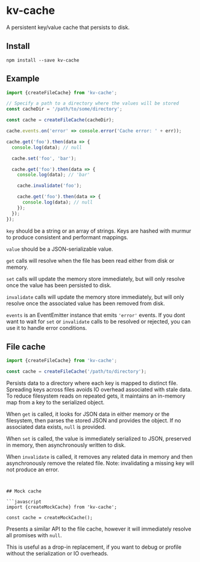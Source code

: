 # kv-cache

A persistent key/value cache that persists to disk.


## Install

`npm install --save kv-cache`


## Example

```js
import {createFileCache} from 'kv-cache';

// Specify a path to a directory where the values will be stored
const cacheDir = '/path/to/some/directory';

const cache = createFileCache(cacheDir);

cache.events.on('error' => console.error('Cache error: ' + err));

cache.get('foo').then(data => {
  console.log(data); // null

  cache.set('foo', 'bar');

  cache.get('foo').then(data => {
    console.log(data); // 'bar'

    cache.invalidate('foo');

    cache.get('foo').then(data => {
      console.log(data); // null
    });
  });
});
```

`key` should be a string or an array of strings. Keys are hashed with murmur to produce
consistent and performant mappings.

`value` should be a JSON-serializable value.

`get` calls will resolve when the file has been read either from disk or memory.

`set` calls will update the memory store immediately, but will only resolve once the
value has been persisted to disk.

`invalidate` calls will update the memory store immediately, but will only resolve once
the associated value has been removed from disk.

`events` is an EventEmitter instance that emits `'error'` events. If you dont want to
wait for `set` or `invalidate` calls to be resolved or rejected, you can use it to
handle error conditions.


## File cache

```javascript
import {createFileCache} from 'kv-cache';

const cache = createFileCache('/path/to/directory');
```

Persists data to a directory where each key is mapped to distinct file. Spreading keys
across files avoids IO overhead associated with stale data. To reduce filesystem reads
on repeated gets, it maintains an in-memory map from a key to the serialized object.

When `get` is called, it looks for JSON data in either memory or the filesystem, then
parses the stored JSON and provides the object. If no associated data exists, `null`
is provided.

When `set` is called, the value is immediately serialized to JSON, preserved in memory,
then asynchronously written to disk.

When `invalidate` is called, it removes any related data in memory and then asynchronously
remove the related file. Note: invalidating a missing key will not produce an error.
```


## Mock cache

```javascript
import {createMockCache} from 'kv-cache';

const cache = createMockCache();
```

Presents a similar API to the file cache, however it will immediately resolve all promises
with `null`.

This is useful as a drop-in replacement, if you want to debug or profile without the
serialization or IO overheads.
